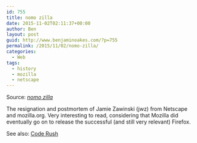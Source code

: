 ```yaml
---
id: 755
title: nomo zilla
date: 2015-11-02T02:11:37+00:00
author: Ben
layout: post
guid: http://www.benjaminoakes.com/?p=755
permalink: /2015/11/02/nomo-zilla/
categories:
  - Web
tags:
  - history
  - mozilla
  - netscape
---
```

Source: _[nomo zilla](https://www.jwz.org/gruntle/nomo.html)_

The resignation and postmortem of Jamie Zawinski (jwz) from Netscape and mozilla.org. Very interesting to read, considering that Mozilla did eventually go on to release the successful (and still very relevant) Firefox. 

See also: [Code Rush](http://www.benjaminoakes.com/2015/02/15/code-rush-a-documentary-about-netscape-circa-2000/)
